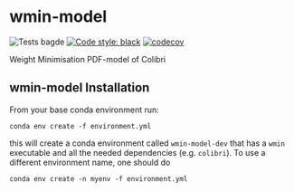 # wmin-model
![Tests bagde](https://github.com/HEP-PBSP/wmin-model/actions/workflows/wmin_tests.yml/badge.svg)
[![Code style: black](https://img.shields.io/badge/code%20style-black-000000.svg)](https://github.com/psf/black)
[![codecov](https://codecov.io/gh/HEP-PBSP/wmin-model/graph/badge.svg?token=uYUy3rXCWK)](https://codecov.io/gh/HEP-PBSP/wmin-model)

Weight Minimisation PDF-model of Colibri

## wmin-model Installation
From your base conda environment run:
```
conda env create -f environment.yml
```
this will create a conda environment called `wmin-model-dev` that has a `wmin` executable and all the needed dependencies (e.g. `colibri`). 
To use a different environment name, one should do
```
conda env create -n myenv -f environment.yml
```

